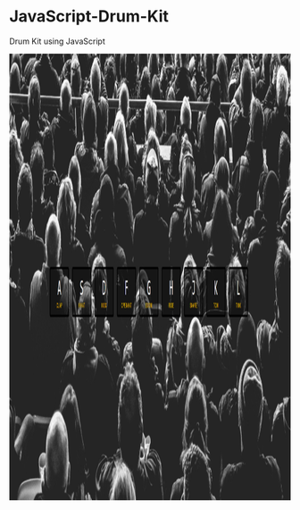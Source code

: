 # JavaScript-Drum-Kit

Drum Kit using JavaScript

<div class="images">
  <img src="https://github.com/Adhouma/JavaScript-Drum-Kit/blob/main/images/drum-kit-overview.png" width="800" height="800">
</div>
